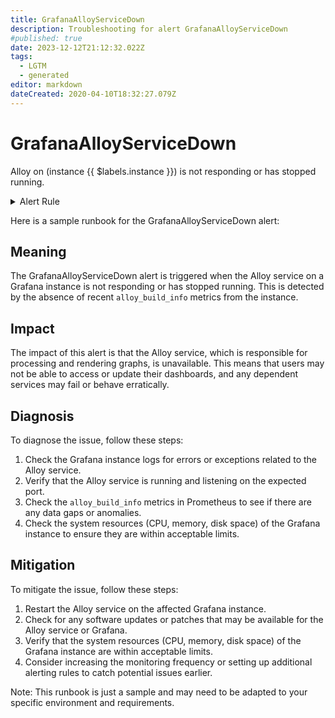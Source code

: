 ```yaml
---
title: GrafanaAlloyServiceDown
description: Troubleshooting for alert GrafanaAlloyServiceDown
#published: true
date: 2023-12-12T21:12:32.022Z
tags: 
  - LGTM
  - generated
editor: markdown
dateCreated: 2020-04-10T18:32:27.079Z
---
```


# GrafanaAlloyServiceDown

Alloy on (instance {{ $labels.instance }}) is not responding or has stopped running.

<details>
  <summary>Alert Rule</summary>

{{% rule "grafana-alloy/grafana-alloy-internal.yml" "GrafanaAlloyServiceDown" %}}

{{% comment %}}

```yaml
alert: GrafanaAlloyServiceDown
expr: 'count by (instance) (alloy_build_info) unless count by (instance) (alloy_build_info offset 2m)  '
for: 0m
labels:
    severity: critical
annotations:
    summary: Grafana Alloy service down (instance {{ $labels.instance }})
    description: |-
        Alloy on (instance {{ $labels.instance }}) is not responding or has stopped running.
          VALUE = {{ $value }}
          LABELS = {{ $labels }}
    runbook: https://github.com/srerun/prometheus-alerts/blob/main/content/runbooks/grafana-alloy-internal/GrafanaAlloyServiceDown.md

```

{{% /comment %}}

</details>


Here is a sample runbook for the GrafanaAlloyServiceDown alert:

## Meaning

The GrafanaAlloyServiceDown alert is triggered when the Alloy service on a Grafana instance is not responding or has stopped running. This is detected by the absence of recent `alloy_build_info` metrics from the instance.

## Impact

The impact of this alert is that the Alloy service, which is responsible for processing and rendering graphs, is unavailable. This means that users may not be able to access or update their dashboards, and any dependent services may fail or behave erratically.

## Diagnosis

To diagnose the issue, follow these steps:

1. Check the Grafana instance logs for errors or exceptions related to the Alloy service.
2. Verify that the Alloy service is running and listening on the expected port.
3. Check the `alloy_build_info` metrics in Prometheus to see if there are any data gaps or anomalies.
4. Check the system resources (CPU, memory, disk space) of the Grafana instance to ensure they are within acceptable limits.

## Mitigation

To mitigate the issue, follow these steps:

1. Restart the Alloy service on the affected Grafana instance.
2. Check for any software updates or patches that may be available for the Alloy service or Grafana.
3. Verify that the system resources (CPU, memory, disk space) of the Grafana instance are within acceptable limits.
4. Consider increasing the monitoring frequency or setting up additional alerting rules to catch potential issues earlier.

Note: This runbook is just a sample and may need to be adapted to your specific environment and requirements.